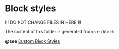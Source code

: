 # Block styles

!!! DO NOT CHANGE FILES IN HERE !!!

The content of this folder is generated from `src/block`

**@see** [Custom Block Styles](https://wordpress.com/blog/2025/05/07/custom-block-styles/#method-2-register-block-style-in-php-and-style-it-via-theme-json)
